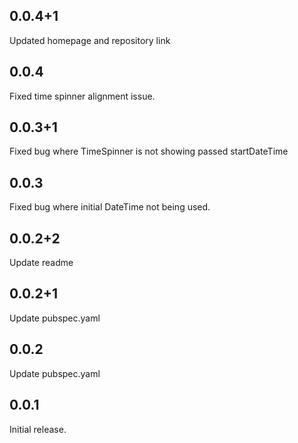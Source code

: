 ## 0.0.4+1
Updated homepage and repository link

## 0.0.4
Fixed time spinner alignment issue.

## 0.0.3+1
Fixed bug where TimeSpinner is not showing passed startDateTime

## 0.0.3
Fixed bug where initial DateTime not being used.

## 0.0.2+2
Update readme

## 0.0.2+1

Update pubspec.yaml

## 0.0.2

Update pubspec.yaml

## 0.0.1

Initial release.
